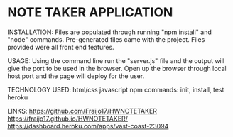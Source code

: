 # NOTE TAKER APPLICATION 


INSTALLATION:
Files are populated through running "npm install" and "node" commands. Pre-generated files came with the project. Files provided were all front end features. 

USAGE:
Using the command line run the "server.js" file and the output will give the port to be used in the browser. Open up the browser through local host port and the page will deploy for the user. 



TECHNOLOGY USED:
html/css
javascript
npm commands: init, install, test
heroku 



LINKS:
https://github.com/Fraijo17/HWNOTETAKER
https://fraijo17.github.io/HWNOTETAKER/
https://dashboard.heroku.com/apps/vast-coast-23094
